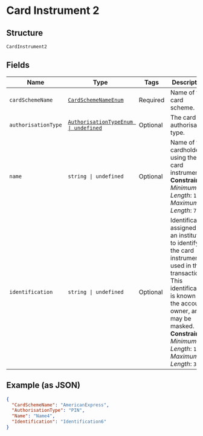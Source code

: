 
# Card Instrument 2

## Structure

`CardInstrument2`

## Fields

| Name | Type | Tags | Description |
|  --- | --- | --- | --- |
| `cardSchemeName` | [`CardSchemeNameEnum`](../../doc/models/card-scheme-name-enum.md) | Required | Name of the card scheme. |
| `authorisationType` | [`AuthorisationTypeEnum \| undefined`](../../doc/models/authorisation-type-enum.md) | Optional | The card authorisation type. |
| `name` | `string \| undefined` | Optional | Name of the cardholder using the card instrument.<br>**Constraints**: *Minimum Length*: `1`, *Maximum Length*: `70` |
| `identification` | `string \| undefined` | Optional | Identification assigned by an institution to identify the card instrument used in the transaction. This identification is known by the account owner, and may be masked.<br>**Constraints**: *Minimum Length*: `1`, *Maximum Length*: `34` |

## Example (as JSON)

```json
{
  "CardSchemeName": "AmericanExpress",
  "AuthorisationType": "PIN",
  "Name": "Name4",
  "Identification": "Identification6"
}
```

